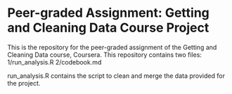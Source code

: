 # Peer-graded Assignment: Getting and Cleaning Data Course Project

This is the repository for the peer-graded assignment of the Getting and Cleaning Data course, Coursera. This repository contains two files:
1/run_analysis.R
2/codebook.md

run_analysis.R contains the script to clean and merge the data provided for the project. 


